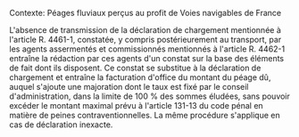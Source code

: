 Contexte: Péages fluviaux perçus  au profit de Voies navigables de France

L'absence de transmission de la déclaration de chargement mentionnée à l'article R. 4461-1, constatée, y compris postérieurement au transport, par les agents assermentés et commissionnés mentionnés à l'article R. 4462-1 entraîne la rédaction par ces agents d'un constat sur la base des éléments de fait dont ils disposent. Ce constat se substitue à la déclaration de chargement et entraîne la facturation d'office du montant du péage dû, auquel s'ajoute une majoration dont le taux est fixé par le conseil d'administration, dans la limite de 100 % des sommes éludées, sans pouvoir excéder le montant maximal prévu à l'article 131-13 du code pénal en matière de peines contraventionnelles. La même procédure s'applique en cas de déclaration inexacte.